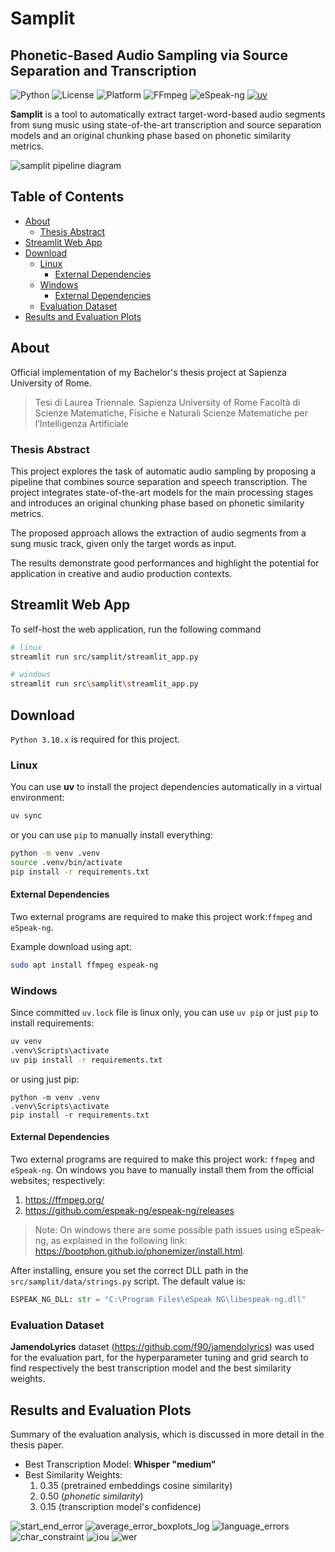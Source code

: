 # Samplit 
## Phonetic-Based Audio Sampling via Source Separation and Transcription

<!-- Badges -->
![Python](https://img.shields.io/badge/python-3.10.x-blue) ![License](https://img.shields.io/badge/license-MIT-yellow) ![Platform](https://img.shields.io/badge/platform-Linux,%20Windows-green) ![FFmpeg](https://img.shields.io/badge/dependency-ffmpeg-critical) ![eSpeak-ng](https://img.shields.io/badge/dependency-eSpeak--ng-critical) [![uv](https://img.shields.io/endpoint?url=https://raw.githubusercontent.com/astral-sh/uv/main/assets/badge/v0.json)](https://github.com/astral-sh/uv)

**Samplit** is a tool to automatically extract target-word-based audio segments from sung music using state-of-the-art transcription and source separation models and an original chunking phase based on phonetic similarity metrics.

![samplit pipeline diagram](plots/samplit_pipeline_diagram.png)

## Table of Contents
- [About](#about)
  - [Thesis Abstract](#thesis-abstract)
- [Streamlit Web App](#streamlit-web-app)
- [Download](#download)
  - [Linux](#linux)
    - [External Dependencies](#external-dependencies)
  - [Windows](#windows)
    - [External Dependencies](#external-dependencies-1)
  - [Evaluation Dataset](#evaluation-dataset)
- [Results and Evaluation Plots](#results-and-evaluation-plots)


## About

Official implementation of my Bachelor's thesis project at Sapienza University of Rome.

> Tesi di Laurea Triennale. Sapienza University of Rome
> Facoltà di Scienze Matematiche, Fisiche e Naturali
> Scienze Matematiche per l’Intelligenza Artificiale

### Thesis Abstract
This project explores the task of automatic audio sampling by proposing a pipeline that combines source separation and speech transcription. The project integrates state-of-the-art models for the main processing stages and introduces an original chunking phase based on phonetic similarity metrics.

The proposed approach allows the extraction of audio segments from a sung music track, given only the target words as input.

The results demonstrate good performances and highlight the potential for application in creative and audio production contexts.


## Streamlit Web App
To self-host the web application, run the following command
```sh
# linux
streamlit run src/samplit/streamlit_app.py

# windows
streamlit run src\samplit\streamlit_app.py
```


## Download
`Python 3.10.x` is required for this project.

### Linux
You can use **uv** to install the project dependencies automatically in a virtual environment:
```sh
uv sync
```
or you can use `pip` to manually install everything:
```sh
python -m venv .venv
source .venv/bin/activate
pip install -r requirements.txt
```
#### External Dependencies
Two external programs are required to make this project work:`ffmpeg` and `eSpeak-ng`.

Example download using apt:
```sh
sudo apt install ffmpeg espeak-ng
```


### Windows
Since committed `uv.lock` file is linux only, you can use `uv pip` or just `pip` to install requirements:
```sh
uv venv
.venv\Scripts\activate
uv pip install -r requirements.txt
```
or using just pip:
```
python -m venv .venv
.venv\Scripts\activate
pip install -r requirements.txt
```

#### External Dependencies
Two external programs are required to make this project work: `ffmpeg` and `eSpeak-ng`. On windows you have to manually install them from the official websites; respectively:
1. https://ffmpeg.org/
2. https://github.com/espeak-ng/espeak-ng/releases

> Note:
> On windows there are some possible path issues using eSpeak-ng, as explained in the following link: https://bootphon.github.io/phonemizer/install.html.

After installing, ensure you set the correct DLL path in the `src/samplit/data/strings.py` script. The default value is:

```python
ESPEAK_NG_DLL: str = "C:\Program Files\eSpeak NG\libespeak-ng.dll"
```

### Evaluation Dataset
**JamendoLyrics** dataset (https://github.com/f90/jamendolyrics) was used for the evaluation part, for the hyperparameter tuning and grid search to find respectively the best transcription model and the best similarity weights.


## Results and Evaluation Plots
Summary of the evaluation analysis, which is discussed in more detail in the thesis paper.
- Best Transcription Model: **Whisper "medium"**
- Best Similarity Weights:
  1. 0.35 (pretrained embeddings cosine similarity)
  2. 0.50 (*phonetic similarity*)
  3. 0.15 (transcription model's confidence)

![start_end_error](plots/medium_best/start_end_error_against_query_len.png)
![average_error_boxplots_log](plots/medium_best/average_error_boxplots_log.png)
![language_errors](plots/medium_best/language_errors.png)
![char_constraint](plots/medium_best/char_constraint_boxplot_log.png)
![iou](plots/medium_best/iou_boxplots.png)
![wer](plots/medium_best/wer_boxplots.png)